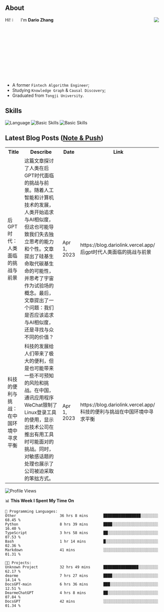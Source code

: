 ## About

<img align="right" src="https://github-readme-stats.vercel.app/api?username=dario-github&show_icons=true&bg_color=00000000&hide_title=true&hide_border=true&include_all_commits=true&count_private=true&theme=transparent" />

Hi! <img src="https://media.giphy.com/media/hvRJCLFzcasrR4ia7z/giphy.gif" width="5%"> I'm **Dario Zhang**

- A former `Fintech Algorithm Engineer`;
- Studying `Knowledge Graph` & `Causal Discovery`;
- Graduated from `Tongji University`.

## Skills

![Language](https://skillicons.dev/icons?i=py,matlab,pytorch,latex,regex,mysql,sqlite)
![Basic Skills](https://skillicons.dev/icons?i=bash,git,linux,md)
![Basic Skills](https://skillicons.dev/icons?i=vim,vscode,jupyterlab)

## Latest Blog Posts ([Note & Push](https://blog.dariolink.vercel.app/))

<table>
  <tr><th>Title</th><th>Describe</th><th>Date</th><th>Link</th></tr>
  <!-- BLOG-POST-LIST:START --><tr><td>后GPT时代：人类面临的挑战与前景</td><td>这篇文章探讨了人类在后GPT时代面临的挑战与前景。随着人工智能和计算机技术的发展，人类开始追求与AI相似度，但这也可能导致我们失去独立思考的能力和个性。文章提出了硅基生命取代碳基生命的可能性，并思考了宇宙作为试验场的概念。最后，文章提出了一个问题：我们是否应该追求与AI相似度，还是寻找与众不同的价值？</td><td>Apr 1, 2023</td><td>https://blog.dariolink.vercel.app/后gpt时代人类面临的挑战与前景</td></tr><tr><td>科技的便利与挑战：在中国环境中寻求平衡</td><td>科技的发展给人们带来了极大的便利，但是也可能带来一些不可预知的风险和挑战。在中国，通讯应用程序WeChat限制了Linux登录工具的使用，显示出技术公司在推出有用工具时可能面对的挑战。同时，对敏感话题的处理也展示了公司被迫采取的笨拙方式。</td><td>Apr 1, 2023</td><td>https://blog.dariolink.vercel.app/科技的便利与挑战在中国环境中寻求平衡</td></tr><!-- BLOG-POST-LIST:END -->
</table>

<!--START_SECTION:waka-->
![Profile Views](http://img.shields.io/badge/Profile%20Views-0-blue)

📊 **This Week I Spent My Time On** 

```text
💬 Programming Languages: 
Other                    36 hrs 8 mins       █████████████████░░░░░░░░   68.45 % 
Python                   8 hrs 39 mins       ████░░░░░░░░░░░░░░░░░░░░░   16.40 % 
TypeScript               3 hrs 58 mins       ██░░░░░░░░░░░░░░░░░░░░░░░   07.53 % 
Bash                     1 hr 14 mins        █░░░░░░░░░░░░░░░░░░░░░░░░   02.36 % 
Markdown                 41 mins             ░░░░░░░░░░░░░░░░░░░░░░░░░   01.31 % 

🐱‍💻 Projects: 
Unknown Project          32 hrs 49 mins      ████████████████░░░░░░░░░   62.17 % 
dearme                   7 hrs 27 mins       ████░░░░░░░░░░░░░░░░░░░░░   14.14 % 
DocsGPT-main             6 hrs 36 mins       ███░░░░░░░░░░░░░░░░░░░░░░   12.51 % 
DearmeChatGPT            4 hrs 8 mins        ██░░░░░░░░░░░░░░░░░░░░░░░   07.84 % 
DocsGPT                  42 mins             ░░░░░░░░░░░░░░░░░░░░░░░░░   01.34 % 
```


<!--END_SECTION:waka-->
